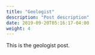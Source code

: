 ```yaml
---
title: "Geologist"
description: "Post description"
date: 2019-09-20T05:16:17-04:00
weight: 4
---
```


This is the geologist post.
